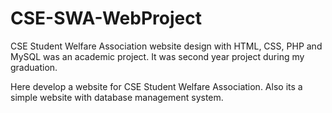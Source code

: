 # CSE-SWA-WebProject
CSE Student Welfare Association website design with HTML, CSS, PHP and MySQL was an academic project.
It was second year project during my graduation.

Here develop a website for CSE Student Welfare Association.
Also its a simple website with database management system.
